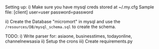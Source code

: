 
Setting up:
i) Make sure you have mysql creds stored at ~/.my.cfg
Sample file:
[client]
user=user
password=password

ii) Create the Database "micromort" in mysql and use the `/resources/DB/mysql_schema.sql` to create the schema.


TODO:
i) Write parser for: asiaone, businesstimes, todayonline, channelnewsasia
ii) Setup the crons
iii) Create requirements.py